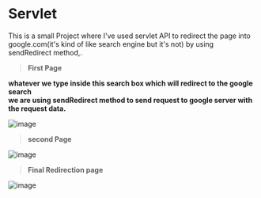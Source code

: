 # Servlet
This is a small Project where I've used servlet API to redirect the page into google.com(it's kind of like search engine but it's not) by using sendRedirect method,.

> **First Page**

**whatever we type inside this search box which will redirect to the google search**<br>
**we are using sendRedirect method to send request to google server with the request data.**

![image](https://user-images.githubusercontent.com/52199294/61079416-76d45580-a440-11e9-84b6-8cf33e145bd8.png)



> **second Page**

![image](https://user-images.githubusercontent.com/52199294/61080064-d848f400-a441-11e9-9b46-6cc49fda0966.png)


> **Final Redirection page**

![image](https://user-images.githubusercontent.com/52199294/61080182-1a723580-a442-11e9-862c-85c906c5c53e.png)
